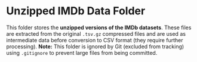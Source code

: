 # Unzipped IMDb Data Folder
This folder stores the **unzipped versions of the IMDb datasets**. 
These files are extracted from the original `.tsv.gz` compressed files and are used as intermediate data before conversion to CSV format (they require further processing). 
**Note:** This folder is ignored by Git (excluded from tracking) using `.gitignore` to prevent large files from being committed.
